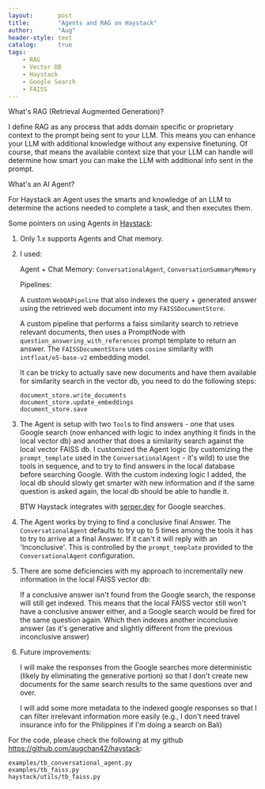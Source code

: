 ```yaml
---
layout:       post
title:        "Agents and RAG on Haystack"
author:       "Aug"
header-style: text
catalog:      true
tags:
    - RAG
    - Vector DB
    - Haystack
    - Google Search
    - FAISS
---
```

What's RAG (Retrieval Augmented Generation)?

I define RAG as any process that adds domain specific or proprietary context to the prompt being sent to your LLM.  This means you can enhance your LLM with additional knowledge without any expensive finetuning.  Of course, that means the available context size that your LLM can handle will determine how smart you can make the LLM with additional info sent in the prompt.

What's an AI Agent?

For Haystack an Agent uses the smarts and knowledge of an LLM to determine the actions needed to complete a task, and then executes them.  

Some pointers on using Agents in [Haystack](https://github.com/deepset-ai/haystack):

1) Only 1.x supports Agents and Chat memory.

2) I used:

    Agent + Chat Memory: `ConversationalAgent`, `ConversationSummaryMemory`

    Pipelines: 
    
    A custom `WebQAPipeline` that also indexes the query + generated answer using the retrieved web document into my `FAISSDocumentStore`.  

    A custom pipeline that performs a faiss similarity search to retrieve relevant documents, then uses a PromptNode with `question_answering_with_references` prompt template to return an answer.  The `FAISSDocumentStore` uses `cosine` similarity with `intfloat/e5-base-v2` embedding model.
    
    It can be tricky to actually save new documents and have them available for similarity search in the vector db, you need to do the following steps:

    ```
    document_store.write_documents
    document_store.update_embeddings
    document_store.save
    ```
3) The Agent is setup with two `Tool`s to find answers - one that uses Google search (now enhanced with logic to index anything it finds in the local vector db) and another that does a similarity search against the local vector FAISS db.  I customized the Agent logic (by customizing the `prompt_template` used in the `ConversationalAgent` - it's wild) to use the tools in sequence, and to try to find answers in the local database before searching Google.  With the custom indexing logic I added, the local db should slowly get smarter with new information and if the same question is asked again, the local db should be able to handle it.

    BTW Haystack integrates with [serper.dev](https://serper.dev) for Google searches.

4) The Agent works by trying to find a conclusive final Answer.  The `ConversationalAgent` defaults to try up to 5 times among the tools it has to try to arrive at a final Answer.  If it can't it will reply with an 'Inconclusive'.  This is controlled by the `prompt_template` provided to the `ConversationalAgent` configuration.

5) There are some deficiencies with my approach to incrementally new information in the local FAISS vector db:

    If a conclusive answer isn't found from the Google search, the response will still get indexed.  This means that the local FAISS vector still won't have a conclusive answer either, and a Google search would be fired for the same question again.  Which then indexes another inconclusive answer (as it's generative and slightly different from the previous inconclusive answer)

6) Future improvements:  

    I will make the responses from the Google searches more deterministic (likely by eliminating the generative portion) so that I don't create new documents for the same search results to the same questions over and over.

    I will add some more metadata to the indexed google responses so that I can filter irrelevant information more easily (e.g., I don't need travel insurance info for the Philippines if I'm doing a search on Bali)

For the code, please check the following at my github https://github.com/augchan42/haystack:

```
examples/tb_conversational_agent.py
examples/tb_faiss.py
haystack/utils/tb_faiss.py
```